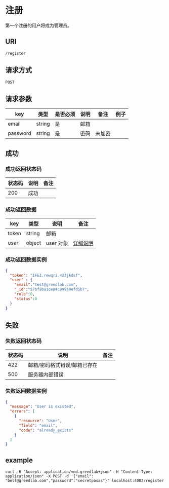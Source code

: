 # 注册

第一个注册的用户将成为管理员。

## URI

```
/register
```

## 请求方式

```
POST
```

## 请求参数

| key | 类型 | 是否必须 | 说明 | 备注 | 例子 |
| --- | --- | --- | --- | --- | --- |
| email | string | 是 | 邮箱 |  |  |
| password | string | 是 |  密码 | 未加密 |  |

## 成功

### 成功返回状态码

| 状态码 | 说明 | 备注 |
| --- | --- | --- |
| 200 |  成功 | |

### 成功返回数据

| key | 类型 | 说明 | 备注 |
| --- | --- | --- | --- |
| token | string | 邮箱 |  |
| user | object | user 对象 | [详细说明](../../table/user.md) |

### 成功返回数据实例

```json
{
  "token": "IFEI.rewqri.423jkdsf",
  "user" : {
    "email":"test@greedlab.com",
    "_id":"57bf9ba1ce84c999a0efd5b7",
    "role":0,
    "status":0
  }
}
```

## 失败

### 失败返回状态码

| 状态码 | 说明 | 备注 |
| --- | --- | --- |
| 422 | 邮箱/密码格式错误/邮箱已存在 |  |
| 500 | 服务器内部错误 |  |

### 失败返回数据实例

```json
{
  "message": "User is existed",
  "errors": [
    {
      "resource": "User",
      "field": "email",
      "code": "already_exists"
    }
  ]
}
```

## example

```
curl -H "Accept: application/vnd.greedlab+json" -H "Content-Type: application/json" -X POST -d '{"email": "bell@greedlab.com","password":"secretpasas"}' localhost:4002/register
```
